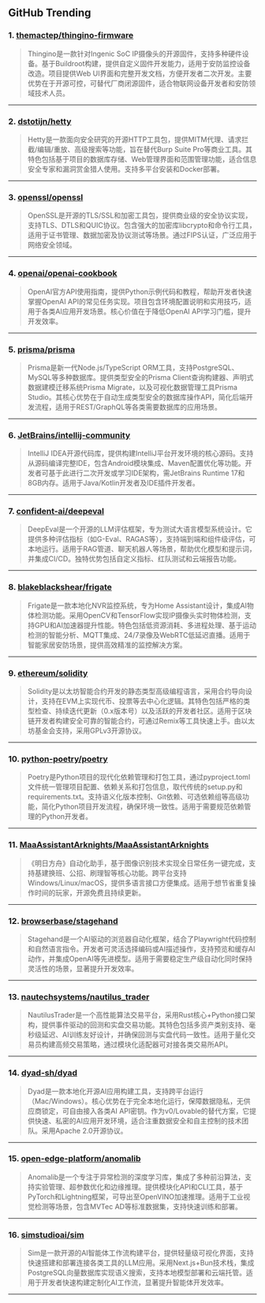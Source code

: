 ## GitHub Trending


### 1. [themactep/thingino-firmware](https://github.com/themactep/thingino-firmware)
> Thingino是一款针对Ingenic SoC IP摄像头的开源固件，支持多种硬件设备。基于Buildroot构建，提供自定义固件开发能力，适用于安防监控设备改造。项目提供Web UI界面和完整开发文档，方便开发者二次开发。主要优势在于开源可控，可替代厂商闭源固件，适合物联网设备开发者和安防领域技术人员。
---

### 2. [dstotijn/hetty](https://github.com/dstotijn/hetty)
> Hetty是一款面向安全研究的开源HTTP工具包，提供MITM代理、请求拦截/编辑/重放、高级搜索等功能，旨在替代Burp Suite Pro等商业工具。其特色包括基于项目的数据库存储、Web管理界面和范围管理功能，适合信息安全专家和漏洞赏金猎人使用。支持多平台安装和Docker部署。
---

### 3. [openssl/openssl](https://github.com/openssl/openssl)
> OpenSSL是开源的TLS/SSL和加密工具包，提供商业级的安全协议实现，支持TLS、DTLS和QUIC协议。包含强大的加密库libcrypto和命令行工具，适用于证书管理、数据加密及协议测试等场景。通过FIPS认证，广泛应用于网络安全领域。
---

### 4. [openai/openai-cookbook](https://github.com/openai/openai-cookbook)
> OpenAI官方API使用指南，提供Python示例代码和教程，帮助开发者快速掌握OpenAI API的常见任务实现。项目包含环境配置说明和实用技巧，适用于各类AI应用开发场景。核心价值在于降低OpenAI API学习门槛，提升开发效率。
---

### 5. [prisma/prisma](https://github.com/prisma/prisma)
> Prisma是新一代Node.js/TypeScript ORM工具，支持PostgreSQL、MySQL等多种数据库。提供类型安全的Prisma Client查询构建器、声明式数据建模迁移系统Prisma Migrate，以及可视化数据管理工具Prisma Studio。其核心优势在于自动生成类型安全的数据库操作API，简化后端开发流程，适用于REST/GraphQL等各类需要数据库的应用场景。
---

### 6. [JetBrains/intellij-community](https://github.com/JetBrains/intellij-community)
> IntelliJ IDEA开源代码库，提供构建IntelliJ平台开发环境的核心源码。支持从源码编译完整IDE，包含Android模块集成、Maven配置优化等功能。开发者可基于此进行二次开发或学习IDE架构，需JetBrains Runtime 17和8GB内存。适用于Java/Kotlin开发者及IDE插件开发者。
---

### 7. [confident-ai/deepeval](https://github.com/confident-ai/deepeval)
> DeepEval是一个开源的LLM评估框架，专为测试大语言模型系统设计。它提供多种评估指标（如G-Eval、RAGAS等），支持端到端和组件级评估，可本地运行。适用于RAG管道、聊天机器人等场景，帮助优化模型和提示词，并集成CI/CD。独特优势包括自定义指标、红队测试和云端报告功能。
---

### 8. [blakeblackshear/frigate](https://github.com/blakeblackshear/frigate)
> Frigate是一款本地化NVR监控系统，专为Home Assistant设计，集成AI物体检测功能。采用OpenCV和TensorFlow实现IP摄像头实时物体检测，支持GPU和AI加速器提升性能。特色包括低资源消耗、多进程处理、基于运动检测的智能分析、MQTT集成、24/7录像及WebRTC低延迟直播。适用于智能家居安防场景，提供高效精准的监控解决方案。
---

### 9. [ethereum/solidity](https://github.com/ethereum/solidity)
> Solidity是以太坊智能合约开发的静态类型高级编程语言，采用合约导向设计，支持在EVM上实现代币、投票等去中心化逻辑。其特色包括严格的类型检查、持续迭代更新（0.x版本号）以及活跃的开发者社区。适用于区块链开发者构建安全可靠的智能合约，可通过Remix等工具快速上手。由以太坊基金会支持，采用GPLv3开源协议。
---

### 10. [python-poetry/poetry](https://github.com/python-poetry/poetry)
> Poetry是Python项目的现代化依赖管理和打包工具，通过pyproject.toml文件统一管理项目配置、依赖关系和打包信息，取代传统的setup.py和requirements.txt。支持语义化版本控制、Git依赖、可选依赖组等高级功能，简化Python项目开发流程，确保环境一致性。适用于需要规范依赖管理的Python开发者。
---

### 11. [MaaAssistantArknights/MaaAssistantArknights](https://github.com/MaaAssistantArknights/MaaAssistantArknights)
> 《明日方舟》自动化助手，基于图像识别技术实现全日常任务一键完成，支持基建换班、公招、刷理智等核心功能。跨平台支持Windows/Linux/macOS，提供多语言接口方便集成。适用于想节省重复操作时间的玩家，开源免费且持续更新。
---

### 12. [browserbase/stagehand](https://github.com/browserbase/stagehand)
> Stagehand是一个AI驱动的浏览器自动化框架，结合了Playwright代码控制和自然语言指令。开发者可灵活选择编码或AI描述操作，支持预览和缓存AI动作，并集成OpenAI等先进模型。适用于需要稳定生产级自动化同时保持灵活性的场景，显著提升开发效率。
---

### 13. [nautechsystems/nautilus_trader](https://github.com/nautechsystems/nautilus_trader)
> NautilusTrader是一个高性能算法交易平台，采用Rust核心+Python接口架构，提供事件驱动的回测和实盘交易功能。其特色包括多资产类别支持、毫秒级延迟、AI训练友好设计，并确保回测与实盘代码一致性。适用于量化交易员构建高频交易策略，通过模块化适配器可对接各类交易所API。
---

### 14. [dyad-sh/dyad](https://github.com/dyad-sh/dyad)
> Dyad是一款本地化开源AI应用构建工具，支持跨平台运行（Mac/Windows）。核心优势在于完全本地化运行，保障数据隐私，无供应商锁定，可自由接入各类AI API密钥。作为v0/Lovable的替代方案，它提供快速、私密的AI应用开发环境，适合注重数据安全和自主控制的技术团队。采用Apache 2.0开源协议。
---

### 15. [open-edge-platform/anomalib](https://github.com/open-edge-platform/anomalib)
> Anomalib是一个专注于异常检测的深度学习库，集成了多种前沿算法，支持实验管理、超参数优化和边缘推理。提供模块化API和CLI工具，基于PyTorch和Lightning框架，可导出至OpenVINO加速推理。适用于工业视觉检测等场景，包含MVTec AD等标准数据集，支持快速训练和部署。
---

### 16. [simstudioai/sim](https://github.com/simstudioai/sim)
> Sim是一款开源的AI智能体工作流构建平台，提供轻量级可视化界面，支持快速搭建和部署连接各类工具的LLM应用。采用Next.js+Bun技术栈，集成PostgreSQL向量数据库实现语义搜索，支持本地模型部署和云端托管。适用于开发者快速构建定制化AI工作流，显著提升智能体开发效率。
---
